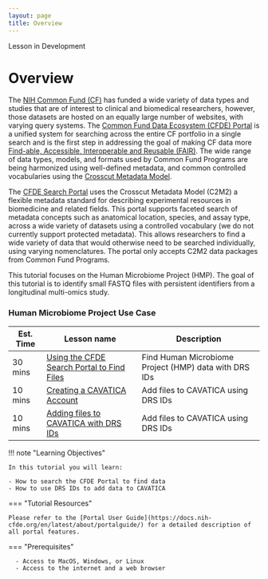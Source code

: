 ```yaml
---
layout: page
title: Overview
---
```


<div class="banner"><span class="banner-text">Lesson in Development</span></div>

# Overview

The [NIH Common Fund (CF)](https://commonfund.nih.gov) has funded a wide variety of data types and studies that are of interest to clinical and biomedical researchers, however, those datasets are hosted on an equally large number of websites, with varying query systems. The [Common Fund Data Ecosystem (CFDE) Portal](https://app.nih-cfde.org) is a unified system for searching across the entire CF portfolio in a single search and is the first step in addressing the goal of making CF data more [Find-able, Accessible, Interoperable and Reusable (FAIR)](https://www.nih-cfde.org/product/fair-cookbook/). The wide range of data types, models, and formats used by Common Fund Programs are being harmonized using well-defined metadata, and common controlled vocabularies using the [Crosscut Metadata Model](https://www.nih-cfde.org/product/cfde-c2m2/).

The [CFDE Search Portal](https://app.nih-cfde.org/) uses the Crosscut Metadata Model (C2M2) a flexible metadata standard for describing experimental resources in biomedicine and related fields. This portal supports faceted search of metadata concepts such as anatomical location, species, and assay type, across a wide variety of datasets using a controlled vocabulary (we do not currently support protected metadata). This allows researchers to find a wide variety of data that would otherwise need to be searched individually, using varying nomenclatures. The portal only accepts C2M2 data packages from Common Fund Programs.

This tutorial focuses on the Human Microbiome Project (HMP). The goal of this tutorial is to identify small FASTQ files with persistent identifiers from a longitudinal multi-omics study. 

### Human Microbiome Project Use Case

Est. Time |  Lesson name | Description |
--- | --- | --- |
30 mins | [Using the CFDE Search Portal to Find Files](./iHMP/find-export.md) | Find Human Microbiome Project (HMP) data with DRS IDs | 
10 mins | [Creating a CAVATICA Account](./iHMP/CAVATICA-create.md) | Add files to CAVATICA using DRS IDs |
10 mins | [Adding files to CAVATICA with DRS IDs](./iHMP/CAVATICA-drs.md) | Add files to CAVATICA using DRS IDs |


!!! note "Learning Objectives"

    In this tutorial you will learn:

    - How to search the CFDE Portal to find data
    - How to use DRS IDs to add data to CAVATICA


=== "Tutorial Resources"

    Please refer to the [Portal User Guide](https://docs.nih-cfde.org/en/latest/about/portalguide/) for a detailed description of all portal features. 

=== "Prerequisites"

      - Access to MacOS, Windows, or Linux
      - Access to the internet and a web browser
